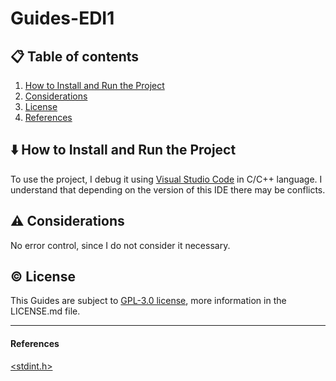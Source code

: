 # Guides-EDI1

## 📋 Table of contents
1. [How to Install and Run the Project](#howto)
2. [Considerations](#considerations)
3. [License](#license)
4. [References](#references)

## ⬇️ How to Install and Run the Project <a name="howto"></a>

To use the project, I debug it using [Visual Studio Code](https://code.visualstudio.com/) in C/C++ language. I understand that depending on the version of this IDE there may be conflicts.

## ⚠️ Considerations <a name="considerations"></a>

No error control, since I do not consider it necessary.

## ©️ License <a name="license"></a>
This Guides are subject to [GPL-3.0 license](https://github.com/just-juanma/Guides-LP2/blob/master/LICENSE), more information in the LICENSE.md file.

---

#### References <a name="references"></a>
[<stdint.h>](https://en.cppreference.com/w/c/types/integer)
